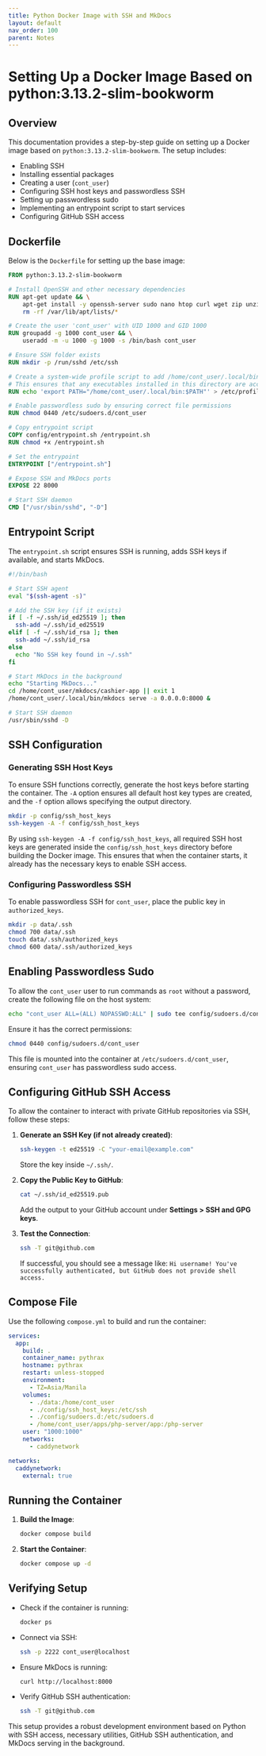 ```yaml
---
title: Python Docker Image with SSH and MkDocs
layout: default
nav_order: 100
parent: Notes
---
```


# Setting Up a Docker Image Based on python:3.13.2-slim-bookworm

## Overview
This documentation provides a step-by-step guide on setting up a Docker image based on `python:3.13.2-slim-bookworm`. The setup includes:
- Enabling SSH
- Installing essential packages
- Creating a user (`cont_user`)
- Configuring SSH host keys and passwordless SSH
- Setting up passwordless sudo
- Implementing an entrypoint script to start services
- Configuring GitHub SSH access

## Dockerfile
Below is the `Dockerfile` for setting up the base image:

```dockerfile
FROM python:3.13.2-slim-bookworm

# Install OpenSSH and other necessary dependencies
RUN apt-get update && \
    apt-get install -y openssh-server sudo nano htop curl wget zip unzip tree git vim && \
    rm -rf /var/lib/apt/lists/*

# Create the user 'cont_user' with UID 1000 and GID 1000
RUN groupadd -g 1000 cont_user && \
    useradd -m -u 1000 -g 1000 -s /bin/bash cont_user

# Ensure SSH folder exists
RUN mkdir -p /run/sshd /etc/ssh

# Create a system-wide profile script to add /home/cont_user/.local/bin to the PATH
# This ensures that any executables installed in this directory are accessible globally
RUN echo 'export PATH="/home/cont_user/.local/bin:$PATH"' > /etc/profile.d/cont_user_path.sh

# Enable passwordless sudo by ensuring correct file permissions
RUN chmod 0440 /etc/sudoers.d/cont_user

# Copy entrypoint script
COPY config/entrypoint.sh /entrypoint.sh
RUN chmod +x /entrypoint.sh

# Set the entrypoint
ENTRYPOINT ["/entrypoint.sh"]

# Expose SSH and MkDocs ports
EXPOSE 22 8000

# Start SSH daemon
CMD ["/usr/sbin/sshd", "-D"]
```

## Entrypoint Script
The `entrypoint.sh` script ensures SSH is running, adds SSH keys if available, and starts MkDocs.

```bash
#!/bin/bash

# Start SSH agent
eval "$(ssh-agent -s)"

# Add the SSH key (if it exists)
if [ -f ~/.ssh/id_ed25519 ]; then
  ssh-add ~/.ssh/id_ed25519
elif [ -f ~/.ssh/id_rsa ]; then
  ssh-add ~/.ssh/id_rsa
else
  echo "No SSH key found in ~/.ssh"
fi

# Start MkDocs in the background
echo "Starting MkDocs..."
cd /home/cont_user/mkdocs/cashier-app || exit 1
/home/cont_user/.local/bin/mkdocs serve -a 0.0.0.0:8000 &

# Start SSH daemon
/usr/sbin/sshd -D
```

## SSH Configuration
### Generating SSH Host Keys
To ensure SSH functions correctly, generate the host keys before starting the container. The `-A` option ensures all default host key types are created, and the `-f` option allows specifying the output directory.

```bash
mkdir -p config/ssh_host_keys
ssh-keygen -A -f config/ssh_host_keys
```

By using `ssh-keygen -A -f config/ssh_host_keys`, all required SSH host keys are generated inside the `config/ssh_host_keys` directory before building the Docker image. This ensures that when the container starts, it already has the necessary keys to enable SSH access.

### Configuring Passwordless SSH
To enable passwordless SSH for `cont_user`, place the public key in `authorized_keys`.

```bash
mkdir -p data/.ssh
chmod 700 data/.ssh
touch data/.ssh/authorized_keys
chmod 600 data/.ssh/authorized_keys
```

## Enabling Passwordless Sudo
To allow the `cont_user` user to run commands as `root` without a password, create the following file on the host system:

```bash
echo "cont_user ALL=(ALL) NOPASSWD:ALL" | sudo tee config/sudoers.d/cont_user
```

Ensure it has the correct permissions:

```bash
chmod 0440 config/sudoers.d/cont_user
```

This file is mounted into the container at `/etc/sudoers.d/cont_user`, ensuring `cont_user` has passwordless sudo access.

## Configuring GitHub SSH Access
To allow the container to interact with private GitHub repositories via SSH, follow these steps:

1. **Generate an SSH Key (if not already created)**:
   ```bash
   ssh-keygen -t ed25519 -C "your-email@example.com"
   ```
   Store the key inside `~/.ssh/`.

2. **Copy the Public Key to GitHub**:
   ```bash
   cat ~/.ssh/id_ed25519.pub
   ```
   Add the output to your GitHub account under **Settings > SSH and GPG keys**.

3. **Test the Connection**:
   ```bash
   ssh -T git@github.com
   ```
   If successful, you should see a message like:
   `Hi username! You've successfully authenticated, but GitHub does not provide shell access.`

## Compose File
Use the following `compose.yml` to build and run the container:

```yaml
services:
  app:
    build: .
    container_name: pythrax
    hostname: pythrax
    restart: unless-stopped
    environment:
      - TZ=Asia/Manila
    volumes:
      - ./data:/home/cont_user
      - ./config/ssh_host_keys:/etc/ssh
      - ./config/sudoers.d:/etc/sudoers.d
      - /home/cont_user/apps/php-server/app:/php-server
    user: "1000:1000"
    networks:
      - caddynetwork

networks:
  caddynetwork:
    external: true
```

## Running the Container
1. **Build the Image**:
   ```bash
   docker compose build
   ```
2. **Start the Container**:
   ```bash
   docker compose up -d
   ```

## Verifying Setup
- Check if the container is running:
  ```bash
  docker ps
  ```
- Connect via SSH:
  ```bash
  ssh -p 2222 cont_user@localhost
  ```
- Ensure MkDocs is running:
  ```bash
  curl http://localhost:8000
  ```
- Verify GitHub SSH authentication:
  ```bash
  ssh -T git@github.com
  ```

This setup provides a robust development environment based on Python with SSH access, necessary utilities, GitHub SSH authentication, and MkDocs serving in the background.

